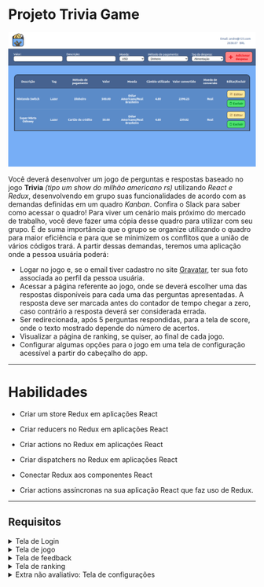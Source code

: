 # Projeto Trivia Game

<img src="../../images/TRYBEWALLET.png" alt="Project-logo">

Você deverá desenvolver um jogo de perguntas e respostas baseado no jogo **Trivia** _(tipo um show do milhão americano rs)_ utilizando _React e Redux_, desenvolvendo em grupo suas funcionalidades de acordo com as demandas definidas em um quadro _Kanban_. Confira o Slack para saber como acessar o quadro! Para viver um cenário mais próximo do mercado de trabalho, você deve fazer uma cópia desse quadro para utilizar com seu grupo. É de suma importância que o grupo se organize utilizando o quadro para maior eficiência e para que se minimizem os conflitos que a união de vários códigos trará. A partir dessas demandas, teremos uma aplicação onde a pessoa usuária poderá:

  - Logar no jogo e, se o email tiver cadastro no site [Gravatar](https://pt.gravatar.com/), ter sua foto associada ao perfil da pessoa usuária.
  - Acessar a página referente ao jogo, onde se deverá escolher uma das respostas disponíveis para cada uma das perguntas apresentadas. A resposta deve ser marcada antes do contador de tempo chegar a zero, caso contrário a resposta deverá ser considerada errada.
  - Ser redirecionada, após 5 perguntas respondidas, para a tela de score, onde o texto mostrado depende do número de acertos.
  - Visualizar a página de ranking, se quiser, ao final de cada jogo.
  - Configurar algumas opções para o jogo em uma tela de configuração acessível a partir do cabeçalho do app.

---

# Habilidades

- Criar um store Redux em aplicações React

- Criar reducers no Redux em aplicações React

- Criar actions no Redux em aplicações React

- Criar dispatchers no Redux em aplicações React

- Conectar Redux aos componentes React

- Criar actions assíncronas na sua aplicação React que faz uso de Redux.

---

## Requisitos

<details>
  <summary>Tela de Login</summary>

  #### 1. Crie a tela de login, onde a pessoa que joga deve preencher as informações para iniciar um jogo;

  #### 2. Crie o botão de iniciar o jogo;

  #### 3. Crie um botão que leva a pessoa para tela de configuração.
</details>

<details>
  <summary>Tela de jogo</summary>

  #### 4. Crie um _header_ que deve conter as informações da pessoa jogadora;

  #### 5. Crie a página de jogo que deve conter as informações relacionadas à pergunta;

  #### 6. Desenvolva o jogo onde só deve ser possível escolher uma resposta correta por pergunta;

  #### 7. Desenvolva o estilo que, ao clicar em uma resposta, a correta deve ficar verde e as incorretas, vermelhas;

  #### 8. Desenvolva um timer onde a pessoa que joga tem 30 segundos para responder;

  #### 9. Crie o placar com as seguintes características:

    * Você deve salvar a pontuação **atual** no estado no redux na chave player.score;
    * Leia a seção [Observações técnicas](#observações-técnicas) para mais detalhes;
    * Respostas erradas não devem somar ao placar;
    * A fórmula para cálculo dos pontos por pergunta é: `10 + (timer * dificuldade)`, onde timer é o tempo restante no contador de tempo e dificuldade é `hard: 3, medium: 2, easy: 1`, dependendo da pergunta. Exemplo: Se no momento da resposta correta o timer estiver contando 17 segundos, e a dificuldade da pergunta é 2 (média), a pontuação deve ser: `10 + (17 * 2) = 44`.

  #### 10. Crie um botão de "Next" que apareça após a resposta ser dada;

  #### 11. Desenvolva o jogo de forma que a pessoa que joga deve responder 5 perguntas no total.
</details>

<details>
  <summary>Tela de feedback</summary>

  #### 12. Desenvolva o header de _feedback_ que deve conter as informações da pessoa jogadora;

  #### 13. Crie a mensagem de _feedback_ para ser exibida a pessoa usuária;

  #### 14. Exiba as informações relacionadas aos resultados obtidos para a pessoa usuária;

  #### 15. Crie a opção para a pessoa jogadora poder jogar novamente;

  #### 16. Crie a opção para a pessoa jogadora poder visualizar a tela de _ranking_.
</details>

<details>
  <summary>Tela de ranking</summary>

  #### 17. Crie um botão para ir ao início;

  #### 18. Crie o conteúdo da tela de _ranking_.
</details>

<details>
  <summary>Extra não avaliativo: Tela de configurações</summary>

  #### 19. Ao mudar o valor do dropdown categoria, apenas perguntas da categoria selecionada devem aparecer para a pessoa que está jogando. Essa configuração será identificada pela chave category no retorno da API;

  #### 20. Ao mudar o valor do dropdown dificuldade, apenas perguntas da dificuldade selecionada devem aparecer para a pessoa que está jogando. Essa configuração será identificada pela chave difficulty no retorno da API;

  #### 21. Ao mudar o valor do dropdown tipo, apenas perguntas do tipo selecionado devem aparecer para a pessoa que está jogando. Essa configuração será identificada pela chave type no retorno da API.
</details>